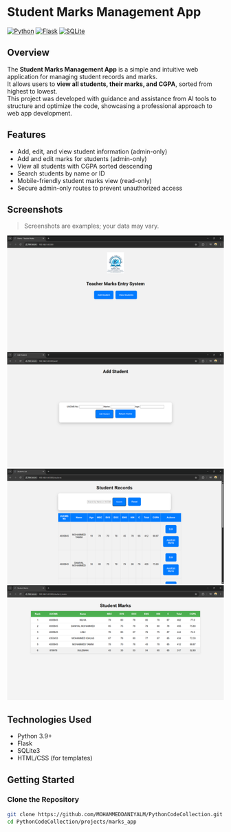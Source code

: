 # Student Marks Management App

[![Python](https://img.shields.io/badge/Python-3.11-blue)](https://www.python.org/)
[![Flask](https://img.shields.io/badge/Flask-2.3.2-green)](https://flask.palletsprojects.com/)
[![SQLite](https://img.shields.io/badge/SQLite-3-orange)](https://www.sqlite.org/)

## Overview
The **Student Marks Management App** is a simple and intuitive web application for managing student records and marks.  
It allows users to **view all students, their marks, and CGPA**, sorted from highest to lowest.  
This project was developed with guidance and assistance from AI tools to structure and optimize the code, showcasing a professional approach to web app development.

## Features
- Add, edit, and view student information (admin-only)
- Add and edit marks for students (admin-only)
- View all students with CGPA sorted descending
- Search students by name or ID
- Mobile-friendly student marks view (read-only)
- Secure admin-only routes to prevent unauthorized access

## Screenshots
> Screenshots are examples; your data may vary.

![Home Page](Static/images/homepage.png)
![Add Page](Static/images/addpage.png)
![Marks Adding Page](Static/images/markspage.png)
![Student Checking Page](Static/images/checklist.png)


## Technologies Used
- Python 3.9+
- Flask
- SQLite3
- HTML/CSS (for templates)

## Getting Started
### Clone the Repository
```bash
git clone https://github.com/MOHAMMEDDANIYALM/PythonCodeCollection.git
cd PythonCodeCollection/projects/marks_app
